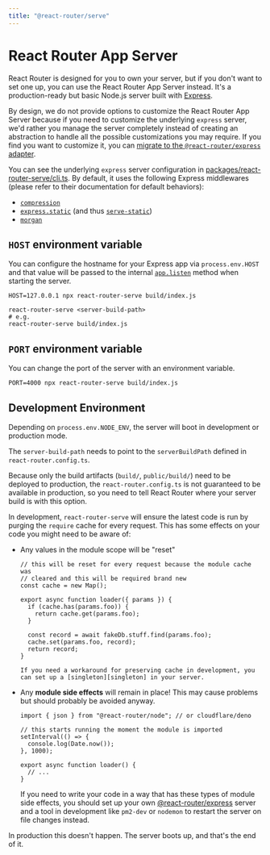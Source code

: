 ```yaml
---
title: "@react-router/serve"
---
```


# React Router App Server

React Router is designed for you to own your server, but if you don't want to set one up, you can use the React Router App Server instead. It's a production-ready but basic Node.js server built with [Express][express].

By design, we do not provide options to customize the React Router App Server because if you need to customize the underlying `express` server, we'd rather you manage the server completely instead of creating an abstraction to handle all the possible customizations you may require. If you find you want to customize it, you can [migrate to the `@react-router/express` adapter][eject].

You can see the underlying `express` server configuration in [packages/react-router-serve/cli.ts][rr-serve-code]. By default, it uses the following Express middlewares (please refer to their documentation for default behaviors):

- [`compression`][compression]
- [`express.static`][express-static] (and thus [`serve-static`][serve-static])
- [`morgan`][morgan]

## `HOST` environment variable

You can configure the hostname for your Express app via `process.env.HOST` and that value will be passed to the internal [`app.listen`][express-listen] method when starting the server.

```shellscript nonumber
HOST=127.0.0.1 npx react-router-serve build/index.js
```

```shellscript nonumber
react-router-serve <server-build-path>
# e.g.
react-router-serve build/index.js
```

## `PORT` environment variable

You can change the port of the server with an environment variable.

```shellscript nonumber
PORT=4000 npx react-router-serve build/index.js
```

## Development Environment

Depending on `process.env.NODE_ENV`, the server will boot in development or production mode.

The `server-build-path` needs to point to the `serverBuildPath` defined in `react-router.config.ts`.

Because only the build artifacts (`build/`, `public/build/`) need to be deployed to production, the `react-router.config.ts` is not guaranteed to be available in production, so you need to tell React Router where your server build is with this option.

In development, `react-router-serve` will ensure the latest code is run by purging the `require` cache for every request. This has some effects on your code you might need to be aware of:

- Any values in the module scope will be "reset"

  ```tsx lines=[1-3]
  // this will be reset for every request because the module cache was
  // cleared and this will be required brand new
  const cache = new Map();

  export async function loader({ params }) {
    if (cache.has(params.foo)) {
      return cache.get(params.foo);
    }

    const record = await fakeDb.stuff.find(params.foo);
    cache.set(params.foo, record);
    return record;
  }

  If you need a workaround for preserving cache in development, you can set up a [singleton][singleton] in your server.

- Any **module side effects** will remain in place! This may cause problems but should probably be avoided anyway.

  ```tsx lines=[3-6]
  import { json } from "@react-router/node"; // or cloudflare/deno

  // this starts running the moment the module is imported
  setInterval(() => {
    console.log(Date.now());
  }, 1000);

  export async function loader() {
    // ...
  }
  ```

  If you need to write your code in a way that has these types of module side effects, you should set up your own [@react-router/express][rr-express] server and a tool in development like `pm2-dev` or `nodemon` to restart the server on file changes instead.

In production this doesn't happen. The server boots up, and that's the end of it.

[rr-express]: ./adapter#createrequesthandler
[singleton]: ../guides/manual-mode#keeping-in-memory-server-state-across-rebuilds
[express-listen]: https://expressjs.com/en/api.html#app.listen
[rr-serve-code]: https://github.com/remix-run/react-router/blob/main/packages/react-router-serve/cli.ts
[compression]: https://expressjs.com/en/resources/middleware/compression.html
[express-static]: https://expressjs.com/en/4x/api.html#express.static
[serve-static]: https://expressjs.com/en/resources/middleware/serve-static.html
[morgan]: https://expressjs.com/en/resources/middleware/morgan.html
[express]: https://expressjs.com/
[eject]: (./adapter#migrating-from-the-react-router-app-server)
